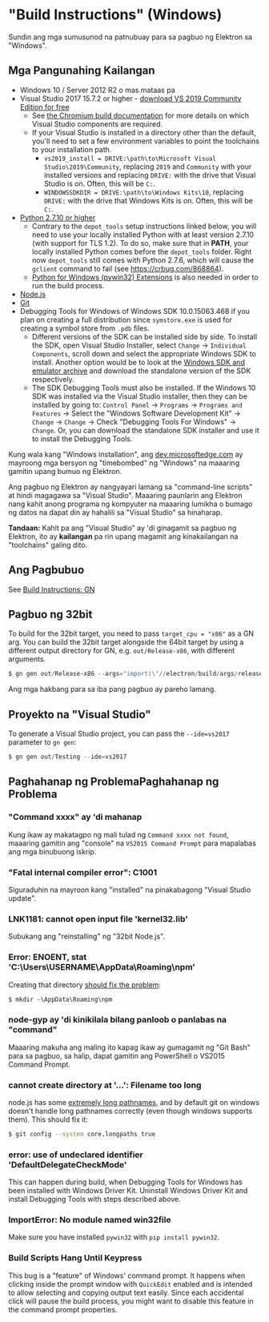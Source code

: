 # "Build Instructions" (Windows)

Sundin ang mga sumusunod na patnubuay para sa pagbuo ng Elektron sa "Windows".

## Mga Pangunahing Kailangan

* Windows 10 / Server 2012 R2 o mas mataas pa
* Visual Studio 2017 15.7.2 or higher - [download VS 2019 Community Edition for free](https://www.visualstudio.com/vs/) 
  * See [the Chromium build documentation](https://chromium.googlesource.com/chromium/src/+/master/docs/windows_build_instructions.md#visual-studio) for more details on which Visual Studio components are required.
  * If your Visual Studio is installed in a directory other than the default, you'll need to set a few environment variables to point the toolchains to your installation path. 
    * `vs2019_install = DRIVE:\path\to\Microsoft Visual Studio\2019\Community`, replacing `2019` and `Community` with your installed versions and replacing `DRIVE:` with the drive that Visual Studio is on. Often, this will be `C:`.
    * `WINDOWSSDKDIR = DRIVE:\path\to\Windows Kits\10`, replacing `DRIVE:` with the drive that Windows Kits is on. Often, this will be `C:`.
* [Python 2.7.10 or higher](http://www.python.org/download/releases/2.7/) 
  * Contrary to the `depot_tools` setup instructions linked below, you will need to use your locally installed Python with at least version 2.7.10 (with support for TLS 1.2). To do so, make sure that in **PATH**, your locally installed Python comes before the `depot_tools` folder. Right now `depot_tools` still comes with Python 2.7.6, which will cause the `gclient` command to fail (see https://crbug.com/868864).
  * [Python for Windows (pywin32) Extensions](https://pypi.org/project/pywin32/#files) is also needed in order to run the build process.
* [Node.js](https://nodejs.org/download/)
* [Git](http://git-scm.com)
* Debugging Tools for Windows of Windows SDK 10.0.15063.468 if you plan on creating a full distribution since `symstore.exe` is used for creating a symbol store from `.pdb` files. 
  * Different versions of the SDK can be installed side by side. To install the SDK, open Visual Studio Installer, select `Change` → `Individual Components`, scroll down and select the appropriate Windows SDK to install. Another option would be to look at the [Windows SDK and emulator archive](https://developer.microsoft.com/en-us/windows/downloads/sdk-archive) and download the standalone version of the SDK respectively.
  * The SDK Debugging Tools must also be installed. If the Windows 10 SDK was installed via the Visual Studio installer, then they can be installed by going to: `Control Panel` → `Programs` → `Programs and Features` → Select the "Windows Software Development Kit" → `Change` → `Change` → Check "Debugging Tools For Windows" → `Change`. Or, you can download the standalone SDK installer and use it to install the Debugging Tools.

Kung wala kang "Windows installation", ang [dev.microsoftedge.com](https://developer.microsoft.com/en-us/microsoft-edge/tools/vms/) ay mayroong mga bersyon ng "timebombed" ng "Windows" na maaaring gamitin upang bumuo ng Elektron.

Ang pagbuo ng Elektron ay nangyayari lamang sa "command-line scripts" at hindi magagawa sa "Visual Studio". Maaaring paunlarin ang Elektron nang kahit anong programa ng kompyuter na maaaring lumikha o bumago ng datos na dapat din ay hahalili sa "Visual Studio" sa hinaharap.

**Tandaan:** Kahit pa ang "Visual Studio" ay 'di ginagamit sa pagbuo ng Elektron, ito ay **kailangan** pa rin upang magamit ang kinakailangan na "toolchains" galing dito.

## Ang Pagbubuo

See [Build Instructions: GN](build-instructions-gn.md)

## Pagbuo ng 32bit

To build for the 32bit target, you need to pass `target_cpu = "x86"` as a GN arg. You can build the 32bit target alongside the 64bit target by using a different output directory for GN, e.g. `out/Release-x86`, with different arguments.

```powershell
$ gn gen out/Release-x86 --args="import(\"//electron/build/args/release.gn\") target_cpu=\"x86\""
```

Ang mga hakbang para sa iba pang pagbuo ay pareho lamang.

## Proyekto na "Visual Studio"

To generate a Visual Studio project, you can pass the `--ide=vs2017` parameter to `gn gen`:

```powershell
$ gn gen out/Testing --ide=vs2017
```

## Paghahanap ng ProblemaPaghahanap ng Problema

### "Command xxxx" ay 'di mahanap

Kung ikaw ay makatagpo ng mali tulad ng `Command xxxx not found`, maaaring gamitin ang "console" na `VS2015 Command Prompt` para mapalabas ang mga binubuong iskrip.

### "Fatal internal compiler error": C1001

Siguraduhin na mayroon kang "installed" na pinakabagong "Visual Studio update".

### LNK1181: cannot open input file 'kernel32.lib'

Subukang ang "reinstalling" ng "32bit Node.js".

### Error: ENOENT, stat 'C:\Users\USERNAME\AppData\Roaming\npm'

Creating that directory [should fix the problem](https://stackoverflow.com/a/25095327/102704):

```powershell
$ mkdir ~\AppData\Roaming\npm
```

### node-gyp ay 'di kinikilala bilang panloob o panlabas na "command"

Maaaring makuha ang maling ito kapag ikaw ay gumagamit ng "Git Bash" para sa pagbuo, sa halip, dapat gamitin ang PowerShell o VS2015 Command Prompt.

### cannot create directory at '...': Filename too long

node.js has some [extremely long pathnames](https://github.com/electron/node/tree/electron/deps/npm/node_modules/libnpx/node_modules/yargs/node_modules/read-pkg-up/node_modules/read-pkg/node_modules/load-json-file/node_modules/parse-json/node_modules/error-ex/node_modules/is-arrayish), and by default git on windows doesn't handle long pathnames correctly (even though windows supports them). This should fix it:

```sh
$ git config --system core.longpaths true
```

### error: use of undeclared identifier 'DefaultDelegateCheckMode'

This can happen during build, when Debugging Tools for Windows has been installed with Windows Driver Kit. Uninstall Windows Driver Kit and install Debugging Tools with steps described above.

### ImportError: No module named win32file

Make sure you have installed `pywin32` with `pip install pywin32`.

### Build Scripts Hang Until Keypress

This bug is a "feature" of Windows' command prompt. It happens when clicking inside the prompt window with `QuickEdit` enabled and is intended to allow selecting and copying output text easily. Since each accidental click will pause the build process, you might want to disable this feature in the command prompt properties.